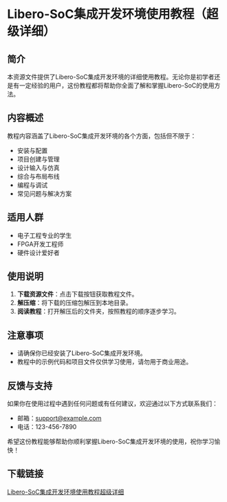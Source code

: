 # Libero-SoC集成开发环境使用教程（超级详细）

## 简介

本资源文件提供了Libero-SoC集成开发环境的详细使用教程。无论你是初学者还是有一定经验的用户，这份教程都将帮助你全面了解和掌握Libero-SoC的使用方法。

## 内容概述

教程内容涵盖了Libero-SoC集成开发环境的各个方面，包括但不限于：

- 安装与配置
- 项目创建与管理
- 设计输入与仿真
- 综合与布局布线
- 编程与调试
- 常见问题与解决方案

## 适用人群

- 电子工程专业的学生
- FPGA开发工程师
- 硬件设计爱好者

## 使用说明

1. **下载资源文件**：点击下载按钮获取教程文件。
2. **解压缩**：将下载的压缩包解压到本地目录。
3. **阅读教程**：打开解压后的文件夹，按照教程的顺序逐步学习。

## 注意事项

- 请确保你已经安装了Libero-SoC集成开发环境。
- 教程中的示例代码和项目文件仅供学习使用，请勿用于商业用途。

## 反馈与支持

如果你在使用过程中遇到任何问题或有任何建议，欢迎通过以下方式联系我们：

- 邮箱：support@example.com
- 电话：123-456-7890

希望这份教程能够帮助你顺利掌握Libero-SoC集成开发环境的使用，祝你学习愉快！

## 下载链接

[Libero-SoC集成开发环境使用教程超级详细](https://pan.quark.cn/s/ae700e0a4a7c)